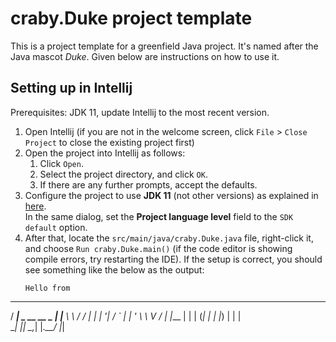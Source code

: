 # craby.Duke project template

This is a project template for a greenfield Java project. It's named after the Java mascot _Duke_. Given below are instructions on how to use it.

## Setting up in Intellij

Prerequisites: JDK 11, update Intellij to the most recent version.

1. Open Intellij (if you are not in the welcome screen, click `File` > `Close Project` to close the existing project first)
1. Open the project into Intellij as follows:
   1. Click `Open`.
   1. Select the project directory, and click `OK`.
   1. If there are any further prompts, accept the defaults.
1. Configure the project to use **JDK 11** (not other versions) as explained in [here](https://www.jetbrains.com/help/idea/sdk.html#set-up-jdk).<br>
   In the same dialog, set the **Project language level** field to the `SDK default` option.
3. After that, locate the `src/main/java/craby.Duke.java` file, right-click it, and choose `Run craby.Duke.main()` (if the code editor is showing compile errors, try restarting the IDE). If the setup is correct, you should see something like the below as the output:
   ```
   Hello from
  ____                  _      __   __
 / ___|  _ __    __ _  | |__   \ \ / /
| |     | '__|  / _` | | '_ \   \ V / 
| |___  | |    | (_| | | |_) |   | |  
 \____| |_|     \__,_| |_.__/    |_|  
   ```
